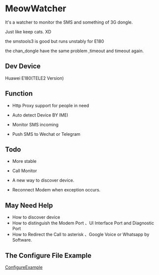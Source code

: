 # MeowWatcher

It's a watcher to monitor the SMS and something of 3G dongle.

Just like keep cats. XD

the smstools3 is good but runs unstably for E180 

the chan_dongle have the same problem ,timeout and timeout again.

## Dev Device

Huawei E180(TELE2 Version)

## Function

- Http Proxy support for people in need
- Auto detect Device BY IMEI

- Monitor SMS incoming

- Push SMS to Wechat or Telegram

## Todo

- More stable

- Call Monitor
- A new way to discover device.
- Reconnect Modem when exception occurs.

## May Need Help

- How to discover device
- How to distinguish the Modem Port 、UI Interface Port and Diagnostic Port
- How to Redirect the Call to asterisk 、Google Voice or Whatsapp by Software. 

## The Configure File Example

[ConfigureExample](https://github.com/RabbitYilia/MeowWatcher/blob/master/conf-example.json)


